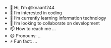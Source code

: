 - 👋 Hi, I’m @knaan1244
- 👀 I’m interested in coding 
- 🌱 I’m currently learning information technology 
- 💞️ I’m looking to collaborate on development 
- 📫 How to reach me ...
- 😄 Pronouns: ...
- ⚡ Fun fact: ...

<!---
knaan1244/knaan1244 is a ✨ special ✨ repository because its `README.md` (this file) appears on your GitHub profile.
You can click the Preview link to take a look at your changes.
--->
